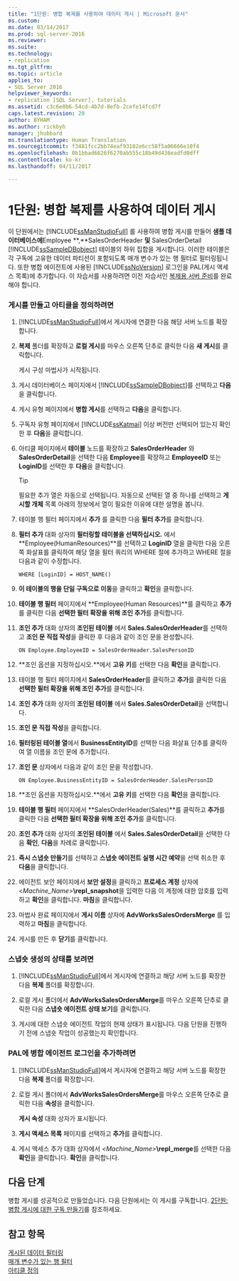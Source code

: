 ```yaml
---
title: "1단원: 병합 복제를 사용하여 데이터 게시 | Microsoft 문서"
ms.custom: 
ms.date: 03/14/2017
ms.prod: sql-server-2016
ms.reviewer: 
ms.suite: 
ms.technology:
- replication
ms.tgt_pltfrm: 
ms.topic: article
applies_to:
- SQL Server 2016
helpviewer_keywords:
- replication [SQL Server], tutorials
ms.assetid: c3c6e0b6-54cd-4b7d-8efb-2cefe14fcd7f
caps.latest.revision: 20
author: BYHAM
ms.author: rickbyh
manager: jhubbard
ms.translationtype: Human Translation
ms.sourcegitcommit: f3481fcc2bb74eaf93182e6cc58f5a06666e10f4
ms.openlocfilehash: 0b1bbad6626f6270ab555c18b49d436eadfd0dff
ms.contentlocale: ko-kr
ms.lasthandoff: 04/11/2017

---
```

# <a name="lesson-1-publishing-data-using-merge-replication"></a>1단원: 병합 복제를 사용하여 데이터 게시
이 단원에서는 [!INCLUDE[ssManStudioFull](../../includes/ssmanstudiofull-md.md)] 를 사용하여 병합 게시를 만들어 **샘플 데이터베이스에**Employee **,**SalesOrderHeader **및** SalesOrderDetail [!INCLUDE[ssSampleDBobject](../../includes/sssampledbobject-md.md)] 테이블의 하위 집합을 게시합니다. 이러한 테이블은 각 구독에 고유한 데이터 파티션이 포함되도록 매개 변수가 있는 행 필터로 필터링됩니다. 또한 병합 에이전트에 사용된 [!INCLUDE[ssNoVersion](../../includes/ssnoversion-md.md)] 로그인을 PAL(게시 액세스 목록)에 추가합니다. 이 자습서를 사용하려면 이전 자습서인 [복제용 서버 준비](../../relational-databases/replication/tutorial-preparing-the-server-for-replication.md)를 완료해야 합니다.  
  
### <a name="to-create-a-publication-and-define-articles"></a>게시를 만들고 아티클을 정의하려면  
  
1.  [!INCLUDE[ssManStudioFull](../../includes/ssmanstudiofull-md.md)]에서 게시자에 연결한 다음 해당 서버 노드를 확장합니다.  
  
2.  **복제** 폴더를 확장하고 **로컬 게시**를 마우스 오른쪽 단추로 클릭한 다음 **새 게시**를 클릭합니다.  
  
    게시 구성 마법사가 시작됩니다.  
  
3.  게시 데이터베이스 페이지에서 [!INCLUDE[ssSampleDBobject](../../includes/sssampledbobject-md.md)]를 선택하고 **다음**을 클릭합니다.  
  
4.  게시 유형 페이지에서 **병합 게시**를 선택하고 **다음**을 클릭합니다.  
  
5.  구독자 유형 페이지에서 [!INCLUDE[ssKatmai](../../includes/sskatmai-md.md)] 이상 버전만 선택되어 있는지 확인한 후 **다음**을 클릭합니다.  
  
6.  아티클 페이지에서 **테이블** 노드를 확장하고 **SalesOrderHeader** 와 **SalesOrderDetail**을 선택한 다음 **Employee**를 확장하고 **EmployeeID** 또는 **LoginID**를 선택한 후 **다음**을 클릭합니다.  
  
    > [!TIP]  
    > 필요한 추가 열은 자동으로 선택됩니다. 자동으로 선택된 열 중 하나를 선택하고 **게시할 개체** 목록 아래의 정보에서 열이 필요한 이유에 대한 설명을 봅니다.  
  
7.  테이블 행 필터 페이지에서 **추가** 를 클릭한 다음 **필터 추가**를 클릭합니다.  
  
8.  **필터 추가** 대화 상자의 **필터링할 테이블을 선택하십시오.** 에서 **Employee(HumanResources)**를 선택하고 **LoginID** 열을 클릭한 다음 오른쪽 화살표를 클릭하여 해당 열을 필터 쿼리의 WHERE 절에 추가하고 WHERE 절을 다음과 같이 수정합니다.  
  
    ```  
    WHERE [LoginID] = HOST_NAME()  
    ```  
  
9. **이 테이블의 행을 단일 구독으로 이동**을 클릭하고 **확인**을 클릭합니다.  
  
10. **테이블 행 필터** 페이지에서 **Employee(Human Resources)**를 클릭하고 **추가** 를 클릭한 다음 **선택한 필터 확장을 위해 조인 추가**를 클릭합니다.  
  
11. **조인 추가** 대화 상자의 **조인된 테이블** 에서 **Sales.SalesOrderHeader**를 선택하고 **조인 문 직접 작성**을 클릭한 후 다음과 같이 조인 문을 완성합니다.  
  
    ```  
    ON Employee.EmployeeID = SalesOrderHeader.SalesPersonID  
    ```  
  
12. **조인 옵션을 지정하십시오.**에서 **고유 키**를 선택한 다음 **확인**을 클릭합니다.  
  
13. 테이블 행 필터 페이지에서 **SalesOrderHeader**를 클릭하고 **추가**를 클릭한 다음 **선택한 필터 확장을 위해 조인 추가**를 클릭합니다.  
  
14. **조인 추가** 대화 상자의 **조인된 테이블** 에서 **Sales.SalesOrderDetail**을 선택합니다.  
  
15. **조인 문 직접 작성**을 클릭합니다.  
  
16. **필터링된 테이블 열**에서 **BusinessEntityID**를 선택한 다음 화살표 단추를 클릭하여 열 이름을 조인 문에 추가합니다.  
  
17. **조인 문** 상자에서 다음과 같이 조인 문을 작성합니다.  
  
    ```  
    ON Employee.BusinessEntityID = SalesOrderHeader.SalesPersonID  
    ```  
  
18. **조인 옵션을 지정하십시오.**에서 **고유 키**를 선택한 다음 **확인**을 클릭합니다.  
  
19. **테이블 행 필터** 페이지에서 **SalesOrderHeader(Sales)**를 클릭하고 **추가**를 클릭한 다음 **선택한 필터 확장을 위해 조인 추가**를 클릭합니다.  
  
20. **조인 추가** 대화 상자의 **조인된 테이블** 에서 **Sales.SalesOrderDetail**을 선택한 다음 **확인**, **다음**을 차례로 클릭합니다.  
  
21. **즉시 스냅숏 만들기**를 선택하고 **스냅숏 에이전트 실행 시간 예약**을 선택 취소한 후 **다음**을 클릭합니다.  
  
22. 에이전트 보안 페이지에서 **보안 설정**을 클릭하고 **프로세스 계정** 상자에 \<*Machine_Name>***\repl_snapshot**을 입력한 다음 이 계정에 대한 암호를 입력하고 **확인**을 클릭합니다. **마침**을 클릭합니다.  
  
23. 마법사 완료 페이지에서 **게시 이름** 상자에 **AdvWorksSalesOrdersMerge** 를 입력하고 **마침**을 클릭합니다.  
  
24. 게시를 만든 후 **닫기**를 클릭합니다.  
  
### <a name="to-view-the-status-of-snapshot-generation"></a>스냅숏 생성의 상태를 보려면  
  
1.  [!INCLUDE[ssManStudioFull](../../includes/ssmanstudiofull-md.md)]에서 게시자에 연결하고 해당 서버 노드를 확장한 다음 **복제** 폴더를 확장합니다.  
  
2.  로컬 게시 폴더에서 **AdvWorksSalesOrdersMerge**를 마우스 오른쪽 단추로 클릭한 다음 **스냅숏 에이전트 상태 보기**를 클릭합니다.  
  
3.  게시에 대한 스냅숏 에이전트 작업의 현재 상태가 표시됩니다. 다음 단원을 진행하기 전에 스냅숏 작업이 성공했는지 확인합니다.  
  
### <a name="to-add-the-merge-agent-login-to-the-pal"></a>PAL에 병합 에이전트 로그인을 추가하려면  
  
1.  [!INCLUDE[ssManStudioFull](../../includes/ssmanstudiofull-md.md)]에서 게시자에 연결하고 해당 서버 노드를 확장한 다음 **복제** 폴더를 확장합니다.  
  
2.  로컬 게시 폴더에서 **AdvWorksSalesOrdersMerge**를 마우스 오른쪽 단추로 클릭한 다음 **속성**을 클릭합니다.  
  
    **게시 속성** 대화 상자가 표시됩니다.  
  
3.  **게시 액세스 목록** 페이지를 선택하고 **추가**를 클릭합니다.  
  
4.  게시 액세스 추가 대화 상자에서 *<Machine_Name>***\repl_merge**를 선택한 다음 **확인**을 클릭합니다. **확인**을 클릭합니다.  
  
## <a name="next-steps"></a>다음 단계  
병합 게시를 성공적으로 만들었습니다. 다음 단원에서는 이 게시를 구독합니다. [2단원: 병합 게시에 대한 구독 만들기](../../relational-databases/replication/lesson-2-creating-a-subscription-to-the-merge-publication.md)를 참조하세요.  
  
## <a name="see-also"></a>참고 항목  
[게시된 데이터 필터링](../../relational-databases/replication/publish/filter-published-data.md)  
[매개 변수가 있는 행 필터](../../relational-databases/replication/merge/parameterized-filters-parameterized-row-filters.md)  
[아티클 정의](../../relational-databases/replication/publish/define-an-article.md)  
  
  
  


